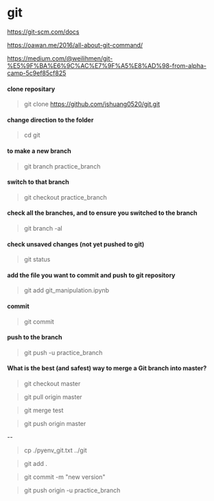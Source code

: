 # git

https://git-scm.com/docs

https://oawan.me/2016/all-about-git-command/

https://medium.com/@weilihmen/git-%E5%9F%BA%E6%9C%AC%E7%9F%A5%E8%AD%98-from-alpha-camp-5c9ef85cf825



#### clone repositary
> git clone https://github.com/jshuang0520/git.git

#### change direction to the folder
> cd git

#### to make a new branch
> git branch practice_branch

#### switch to that branch
> git checkout practice_branch

#### check all the branches, and to ensure you switched to the branch
> git branch -al

#### check unsaved changes (not yet pushed to git)
> git status

#### add the file you want to commit and push to git repository
> git add git_manipulation.ipynb

#### commit
> git commit

#### push to the branch
> git push -u practice_branch


#### What is the best (and safest) way to merge a Git branch into master?
> git checkout master

> git pull origin master

> git merge test

> git push origin master



--


> cp ./pyenv_git.txt ../git

> git add .

> git commit -m "new version"

> git push origin -u practice_branch



